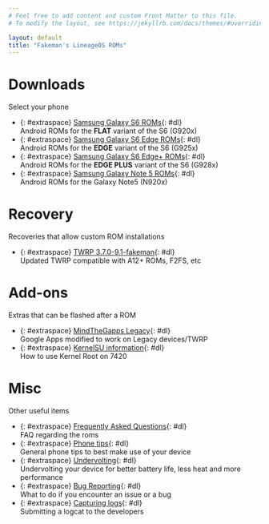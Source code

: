 ```yaml
---
# Feel free to add content and custom Front Matter to this file.
# To modify the layout, see https://jekyllrb.com/docs/themes/#overriding-theme-defaults

layout: default
title: "Fakeman's LineageOS ROMs"
---
```

# Downloads
Select your phone
- {: #extraspace} [Samsung Galaxy S6 ROMs](/downloads/s6){: #dl} <br>
Android ROMs for the **FLAT** variant of the S6 (G920x)
- {: #extraspace} [Samsung Galaxy S6 Edge ROMs](/downloads/s6edge){: #dl}<br>
Android ROMs for the **EDGE** variant of the S6 (G925x)
- {: #extraspace} [Samsung Galaxy S6 Edge+ ROMs](/downloads/s6edgeplus){: #dl}<br>
Android ROMs for the **EDGE PLUS** variant of the S6 (G928x)
- {: #extraspace} [Samsung Galaxy Note 5 ROMs](/downloads/note5){: #dl}<br>
Android ROMs for the Galaxy Note5 (N920x)

# Recovery
Recoveries that allow custom ROM installations
- {: #extraspace} [TWRP 3.7.0-9.1-fakeman](/downloads/twrp){: #dl}<br>
Updated TWRP compatible with A12+ ROMs, F2FS, etc

# Add-ons
Extras that can be flashed after a ROM
- {: #extraspace} [MindTheGapps Legacy](/downloads/mindthegapps){: #dl}<br>
Google Apps modified to work on Legacy devices/TWRP
- {: #extraspace}  [KernelSU information](/kernelsu){: #dl}<br>
How to use Kernel Root on 7420

# Misc
Other useful items
- {: #extraspace} [Frequently Asked Questions](/faq){: #dl} <br>
FAQ regarding the roms
- {: #extraspace} [Phone tips](/tips){: #dl} <br>
General phone tips to best make use of your device
- {: #extraspace} [Undervolting](/undervolting){: #dl} <br>
Undervolting your device for better battery life, less heat and more performance
- {: #extraspace} [Bug Reporting](/bugreport){: #dl} <br>
What to do if you encounter an issue or a bug
- {: #extraspace} [Capturing logs](/logcat){: #dl} <br>
Submitting a logcat to the developers